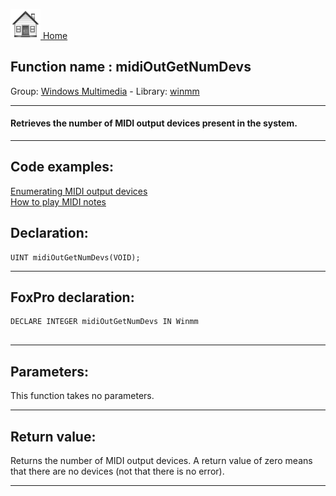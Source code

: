 [<img src="../../images/home.png"> Home ](https://github.com/VFPX/Win32API)  

## Function name : midiOutGetNumDevs
Group: [Windows Multimedia](../../functions_group.md#Windows_Multimedia)  -  Library: [winmm](../../../libraries.md#winmm)  
***  


#### Retrieves the number of MIDI output devices present in the system.
***  


## Code examples:
[Enumerating MIDI output devices](../../samples/sample_507.md)  
[How to play MIDI notes](../../samples/sample_537.md)  

## Declaration:
```foxpro  
UINT midiOutGetNumDevs(VOID);  
```  
***  


## FoxPro declaration:
```foxpro  
DECLARE INTEGER midiOutGetNumDevs IN Winmm
  
```  
***  


## Parameters:
This function takes no parameters.  
***  


## Return value:
Returns the number of MIDI output devices. A return value of zero means that there are no devices (not that there is no error).  
***  


